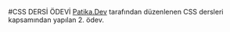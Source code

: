#CSS DERSİ ÖDEVİ
[Patika.Dev](https://patika.dev) tarafından düzenlenen CSS dersleri kapsamından yapılan 2. ödev.